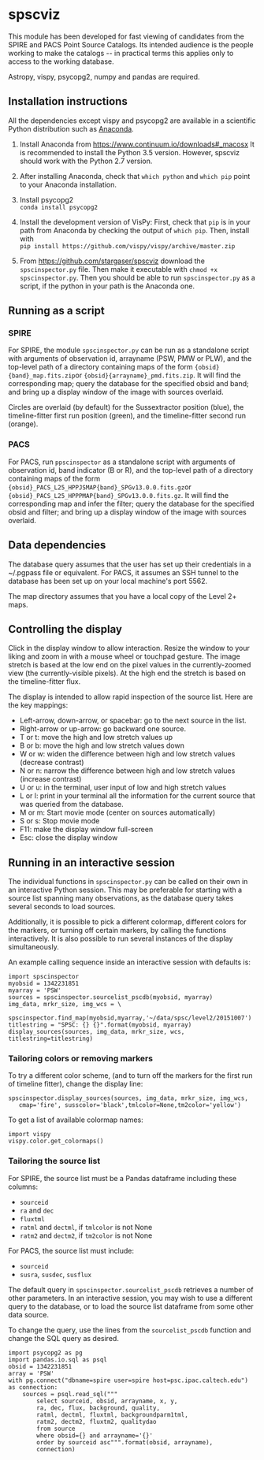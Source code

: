 # spscviz

This module has been developed for fast viewing of candidates from the
SPIRE and PACS Point Source Catalogs. Its intended audience is the
people working to make the catalogs -- in practical terms this applies
only to access to the working database.

Astropy, vispy, psycopg2, numpy and pandas are required. 

## Installation instructions

All the dependencies
except vispy and psycopg2 are available in a scientific Python distribution
such as [Anaconda](https://www.continuum.io/downloads). 

1. Install Anaconda from https://www.continuum.io/downloads#_macosx
It is recommended to install the Python 3.5 version. However, spscviz should 
work with the Python 2.7 version.

2. After installing Anaconda, check that `which python` and `which pip` point to your 
Anaconda installation.

3. Install psycopg2  
`conda install psycopg2`

3. Install the development version of VisPy:
First, check that `pip` is in your path from Anaconda by checking the output of `which pip`.
Then, install with  
`pip install https://github.com/vispy/vispy/archive/master.zip`

4. From https://github.com/stargaser/spscviz download the `spscinspector.py` file. 
Then make it executable with `chmod +x spscinspector.py`. 
Then you should be able to run `spscinspector.py` as a script, if the python in 
your path is the Anaconda one. 

## Running as a script

### SPIRE

For SPIRE, the module `spscinspector.py` can be run as a standalone script with arguments
of observation id, arrayname (PSW, PMW or PLW), and 
the top-level path of a directory containing maps of the form 
`{obsid}{band}_map.fits.zip`or `{obsid}{arrayname}_pmd.fits.zip`. It will find the
corresponding map; query the database for the 
specified obsid and band; and bring up a 
display window of the image with sources overlaid.

Circles are overlaid (by default) for the Sussextractor position (blue),
the timeline-fitter first run position (green), and the timeline-fitter
second run (orange).

### PACS

For PACS, run `ppscinspector`  as a standalone script with arguments
of observation id, band indicator (B or R), and 
the top-level path of a directory containing maps of the form 
`{obsid}_PACS_L25_HPPJSMAP{band}_SPGv13.0.0.fits.gz`or 
`{obsid}_PACS_L25_HPPPMAP{band}_SPGv13.0.0.fits.gz`. It will find the corresponding map
and infer the filter; query the database for the 
specified obsid and filter;  and bring up a 
display window of the image with sources overlaid.

## Data dependencies

The database query assumes that the user has set up their credentials 
in a ~/.pgpass file or equivalent. For PACS, it assumes an SSH tunnel to the
database has been set up on your local machine's port 5562.

The map directory assumes that you have a local copy of the Level 2+ maps.

## Controlling the display 

Click in the display window to allow interaction. Resize the window
to your liking and zoom in with a mouse wheel or touchpad gesture.
The image stretch is based at the low end on the pixel values in the
currently-zoomed view (the currently-visible pixels). At the high end
the stretch is based on the timeline-fitter flux.

The display is intended to allow rapid inspection of the source list.
Here are the key mappings:

* Left-arrow, down-arrow, or spacebar: go to the next source in the list.
* Right-arrow or up-arrow: go backward one source.
* T or t: move the high and low stretch values up
* B or b: move the high and low stretch values down
* W or w: widen the difference between high and low stretch values (decrease contrast)
* N or n: narrow the difference between high and low stretch values (increase contrast)
* U or u: in the terminal, user input of low and high stretch values
* L or l: print in your terminal all the information for the current source that was 
queried from the database.
* M or m: Start movie mode (center on sources automatically)
* S or s: Stop movie mode
* F11: make the display window full-screen
* Esc: close the display window

## Running in an interactive session

The individual functions in `spscinspector.py` can be called on 
their own in an interactive Python session. This may be preferable 
for starting with a source list spanning many observations, as the
database query takes several seconds to load sources.

Additionally, it is possible to pick a different colormap, different colors
for the markers, or turning off certain markers, by calling the functions
interactively.  It is also possible to run several instances of the display
simultaneously.

An example calling sequence inside an interactive session with defaults is:

```
import spscinspector
myobsid = 1342231851
myarray = 'PSW'
sources = spscinspector.sourcelist_pscdb(myobsid, myarray)
img_data, mrkr_size, img_wcs = \
     spscinspector.find_map(myobsid,myarray,'~/data/spsc/level2/20151007')
titlestring = "SPSC: {} {}".format(myobsid, myarray)
display_sources(sources, img_data, mrkr_size, wcs, titlestring=titlestring)
```

### Tailoring colors or removing markers

To try a different color scheme, (and to turn off the markers for the
first run of timeline fitter), change the display line:
```
spscinspector.display_sources(sources, img_data, mrkr_size, img_wcs,
   cmap='fire', susscolor='black',tmlcolor=None,tm2color='yellow')
```

To get a list of available colormap names:
```
import vispy
vispy.color.get_colormaps()
```

### Tailoring the source list

For SPIRE, the source list must be a Pandas dataframe including these columns:

* `sourceid`
* `ra` and `dec`
* `fluxtml`
* `ratml` and `dectml`, if `tmlcolor` is not None
* `ratm2` and `dectm2`, if `tm2color` is not None

For PACS, the source list must include:

* `sourceid`
* `susra`, `susdec`, `susflux`

The default query in `spscinspector.sourcelist_pscdb` retrieves a number of other
parameters. In an interactive session, you may wish to use a different query to
the database, or to load the source list dataframe from some other data source.

To change the query, use the lines from the `sourcelist_pscdb` function and change
the SQL query as desired.
```
import psycopg2 as pg
import pandas.io.sql as psql
obsid = 1342231851
array = 'PSW'
with pg.connect("dbname=spire user=spire host=psc.ipac.caltech.edu") as connection:
    sources = psql.read_sql("""
        select sourceid, obsid, arrayname, x, y,
        ra, dec, flux, background, quality,
        ratml, dectml, fluxtml, backgroundparm1tml,
        ratm2, dectm2, fluxtm2, qualitydao
        from source
        where obsid={} and arrayname='{}'
        order by sourceid asc""".format(obsid, arrayname),
        connection)
```
